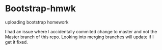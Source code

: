 # Bootstrap-hmwk
uploading bootstrap homework

I had an issue where I accidentally commited change to master and not the Master branch of this repo. Looking into merging branches will update if I get it fixed.
